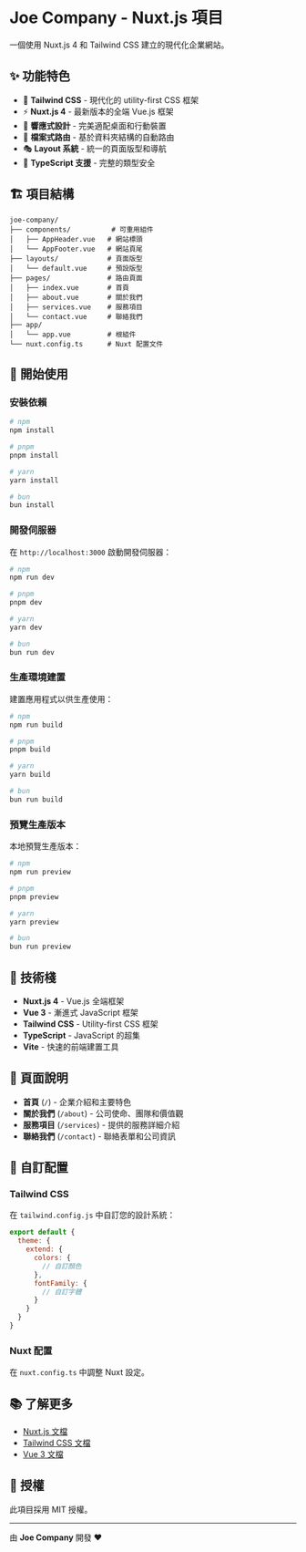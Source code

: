 # Joe Company - Nuxt.js 項目

一個使用 Nuxt.js 4 和 Tailwind CSS 建立的現代化企業網站。

## ✨ 功能特色

- 🎨 **Tailwind CSS** - 現代化的 utility-first CSS 框架
- ⚡ **Nuxt.js 4** - 最新版本的全端 Vue.js 框架
- 📱 **響應式設計** - 完美適配桌面和行動裝置
- 🧭 **檔案式路由** - 基於資料夾結構的自動路由
- 🎭 **Layout 系統** - 統一的頁面版型和導航
- 🔧 **TypeScript 支援** - 完整的類型安全

## 🏗️ 項目結構

```
joe-company/
├── components/          # 可重用組件
│   ├── AppHeader.vue   # 網站標頭
│   └── AppFooter.vue   # 網站頁尾
├── layouts/            # 頁面版型
│   └── default.vue     # 預設版型
├── pages/              # 路由頁面
│   ├── index.vue       # 首頁
│   ├── about.vue       # 關於我們
│   ├── services.vue    # 服務項目
│   └── contact.vue     # 聯絡我們
├── app/
│   └── app.vue         # 根組件
└── nuxt.config.ts      # Nuxt 配置文件
```

## 🚀 開始使用

### 安裝依賴

```bash
# npm
npm install

# pnpm
pnpm install

# yarn
yarn install

# bun
bun install
```

### 開發伺服器

在 `http://localhost:3000` 啟動開發伺服器：

```bash
# npm
npm run dev

# pnpm
pnpm dev

# yarn
yarn dev

# bun
bun run dev
```

### 生產環境建置

建置應用程式以供生產使用：

```bash
# npm
npm run build

# pnpm
pnpm build

# yarn
yarn build

# bun
bun run build
```

### 預覽生產版本

本地預覽生產版本：

```bash
# npm
npm run preview

# pnpm
pnpm preview

# yarn
yarn preview

# bun
bun run preview
```

## 🎨 技術棧

- **Nuxt.js 4** - Vue.js 全端框架
- **Vue 3** - 漸進式 JavaScript 框架
- **Tailwind CSS** - Utility-first CSS 框架
- **TypeScript** - JavaScript 的超集
- **Vite** - 快速的前端建置工具

## 📄 頁面說明

- **首頁** (`/`) - 企業介紹和主要特色
- **關於我們** (`/about`) - 公司使命、團隊和價值觀
- **服務項目** (`/services`) - 提供的服務詳細介紹
- **聯絡我們** (`/contact`) - 聯絡表單和公司資訊

## 🔧 自訂配置

### Tailwind CSS

在 `tailwind.config.js` 中自訂您的設計系統：

```javascript
export default {
  theme: {
    extend: {
      colors: {
        // 自訂顏色
      },
      fontFamily: {
        // 自訂字體
      }
    }
  }
}
```

### Nuxt 配置

在 `nuxt.config.ts` 中調整 Nuxt 設定。

## 📚 了解更多

- [Nuxt.js 文檔](https://nuxt.com/docs/getting-started/introduction)
- [Tailwind CSS 文檔](https://tailwindcss.com/docs)
- [Vue 3 文檔](https://vuejs.org/)

## 📝 授權

此項目採用 MIT 授權。

---

由 **Joe Company** 開發 ❤️
